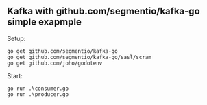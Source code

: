 ## Kafka with github.com/segmentio/kafka-go simple exapmple

Setup:

```
go get github.com/segmentio/kafka-go
go get github.com/segmentio/kafka-go/sasl/scram
go get github.com/joho/godotenv
```

Start:

```
go run .\consumer.go
go run .\producer.go
```
